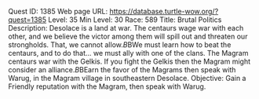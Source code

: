 Quest ID: 1385
Web page URL: https://database.turtle-wow.org/?quest=1385
Level: 35
Min Level: 30
Race: 589
Title: Brutal Politics
Description: Desolace is a land at war. The centaurs wage war with each other, and we believe the victor among them will spill out and threaten our strongholds. That, we cannot allow.$B$BWe must learn how to beat the centaurs, and to do that... we must ally with one of the clans. The Magram centaurs war with the Gelkis. If you fight the Gelkis then the Magram might consider an alliance.$B$BEarn the favor of the Magrams then speak with Warug, in the Magram village in southeastern Desolace.
Objective: Gain a Friendly reputation with the Magram, then speak with Warug.
